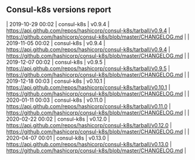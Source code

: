 ## Consul-k8s versions report

| 2019-10-29 00:02 | consul-k8s | v0.9.4 | https://api.github.com/repos/hashicorp/consul-k8s/tarball/v0.9.4 | https://github.com/hashicorp/consul-k8s/blob/master/CHANGELOG.md |
| 2019-11-05 00:02 | consul-k8s | v0.9.4 | https://api.github.com/repos/hashicorp/consul-k8s/tarball/v0.9.4 | https://github.com/hashicorp/consul-k8s/blob/master/CHANGELOG.md |
| 2019-12-07 00:02 | consul-k8s | v0.9.5 | https://api.github.com/repos/hashicorp/consul-k8s/tarball/v0.9.5 | https://github.com/hashicorp/consul-k8s/blob/master/CHANGELOG.md |
| 2019-12-18 00:03 | consul-k8s | v0.10.1 | https://api.github.com/repos/hashicorp/consul-k8s/tarball/v0.10.1 | https://github.com/hashicorp/consul-k8s/blob/master/CHANGELOG.md |
| 2020-01-11 00:03 | consul-k8s | v0.11.0 | https://api.github.com/repos/hashicorp/consul-k8s/tarball/v0.11.0 | https://github.com/hashicorp/consul-k8s/blob/master/CHANGELOG.md |
| 2020-02-22 00:02 | consul-k8s | v0.12.0 | https://api.github.com/repos/hashicorp/consul-k8s/tarball/v0.12.0 | https://github.com/hashicorp/consul-k8s/blob/master/CHANGELOG.md |
| 2020-04-07 00:01 | consul-k8s | v0.13.0 | https://api.github.com/repos/hashicorp/consul-k8s/tarball/v0.13.0 | https://github.com/hashicorp/consul-k8s/blob/master/CHANGELOG.md |
